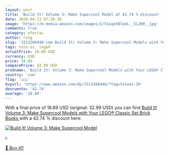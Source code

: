 ```yaml
---
layout: post
title: 'Build It! Volume 3: Make Supercool Model at 42.74 % discount'
date: 2020-04-13 07:26:38
image: 'https://m.media-amazon.com/images/I/51uqnX8leeL._SL200_.jpg'
comments: true
category: ofertas
author: ring
slug: '1513260448-com Build It! Volume 3: Make Supercool Models with Your LEGO®...'
tags: tole.es, lego®
actualPrice: 18.89 USD
currency: USD
price: 18.89
comparePrice: 32.99 USD
prodname: 'Build It! Volume 3: Make Supercool Models with Your LEGO® Classic Set  Brick Books '
country: 'com'
flag: '🇺🇸'
buyurl: 'https://www.amazon.com/dp/1513260448/?tag=tolees-20'
descuento: '42.74'
average: '18.89'
---
```


With a final price of 18.89 USD (original: 32.99 USD) you can find [Build It! Volume 3: Make Supercool Models with Your LEGO® Classic Set  Brick Books ](https://www.amazon.com/dp/1513260448/?tag=tolees-20) with a  42.74 % discount here:

[![Build It! Volume 3: Make Supercool Model](https://m.media-amazon.com/images/I/51uqnX8leeL._SL200_.jpg)](https://www.amazon.com/dp/1513260448/?tag=tolees-20)

ℹ️:


[🛒 Buy it!!](https://www.amazon.com/dp/1513260448/?tag=tolees-20)
